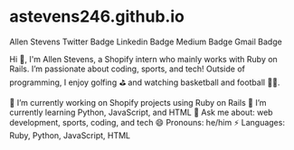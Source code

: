 # astevens246.github.io
Allen Stevens
Twitter Badge Linkedin Badge Medium Badge Gmail Badge

Hi 👋,
I'm Allen Stevens, a Shopify intern who mainly works with Ruby on Rails. I’m passionate about coding, sports, and tech! Outside of programming, I enjoy golfing ⛳ and watching basketball and football 🏀🏈.

🔭 I’m currently working on Shopify projects using Ruby on Rails
🌱 I’m currently learning Python, JavaScript, and HTML
💬 Ask me about: web development, sports, coding, and tech
😄 Pronouns: he/him
⚡ Languages: Ruby, Python, JavaScript, HTML
